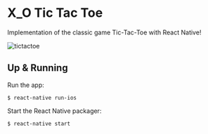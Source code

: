 #  X_O Tic Tac Toe

Implementation of the classic game Tic-Tac-Toe with React Native!

![tictactoe](https://i.imgur.com/yoS0Kje.jpg)

## Up & Running
Run the app:
```
$ react-native run-ios
```

Start the React Native packager:
```
$ react-native start
```
